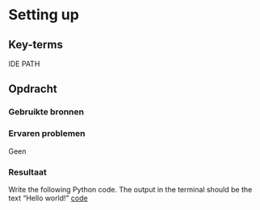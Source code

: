# Setting up

## Key-terms
IDE
PATH

## Opdracht
### Gebruikte bronnen

### Ervaren problemen
Geen

### Resultaat

Write the following Python code. The output in the terminal should be the text “Hello world!”
[code](/code/09_Programming/01_helloworld.py)